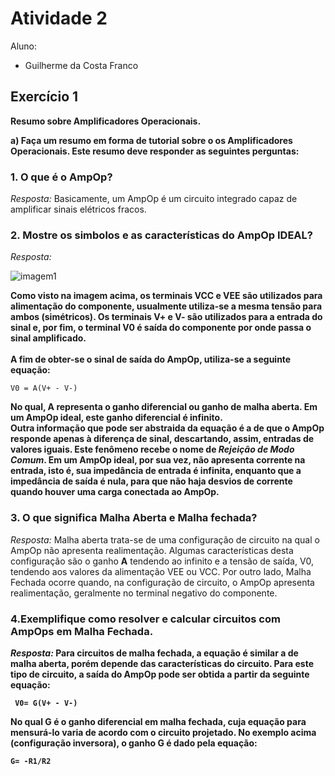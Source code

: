 # Atividade 2
Aluno: 
* Guilherme da Costa Franco

## Exercício 1

<b>Resumo sobre Amplificadores Operacionais.</b><br>

<b>a) Faça um resumo em forma de tutorial sobre o os Amplificadores Operacionais. Este
resumo deve responder as seguintes perguntas:</b><br>


### <b>1. O que é o AmpOp?</b><br>
  *Resposta:* Basicamente, um AmpOp é um circuito integrado capaz de amplificar sinais elétricos fracos.</b><br>
  
### <b>2. Mostre os simbolos e as características do AmpOp IDEAL?</b><br>
  *Resposta:* 
  
  ![imagem1](https://user-images.githubusercontent.com/61738767/115885309-392e9a00-a426-11eb-87bb-e7fc54085abf.png)
  
<b>Como visto na imagem acima, os terminais VCC e VEE são utilizados para alimentação do componente, usualmente utiliza-se a mesma tensão para ambos (simétricos). Os terminais V+ e V- são utilizados para a entrada do sinal e, por fim, o terminal V0 é saída do componente por onde passa o sinal amplificado.</b><br>  
<b>A fim de obter-se o sinal de saída do AmpOp, utiliza-se a seguinte equação:</b><br>
```
V0 = A(V+ - V-)
```
<b>No qual, **A** representa o **ganho diferencial** ou ganho de malha aberta. Em um AmpOp ideal, este ganho diferencial é infinito.</b><br>
<b>Outra informação que pode ser abstraida da equação é a de que o AmpOp responde apenas à diferença de sinal, descartando, assim, entradas de valores iguais. Este fenômeno recebe o nome de *Rejeição de Modo Comum*. Em um AmpOp ideal, por sua vez, não apresenta corrente na entrada, isto é, sua impedância de entrada é infinita, enquanto que a impedância de saída é nula, para que não haja desvios de corrente quando houver uma carga conectada ao AmpOp.</b><br>

### <b>3. O que significa **Malha Aberta** e **Malha fechada**?</b><br>
  *Resposta:* Malha aberta trata-se de uma configuração de circuito na qual o AmpOp não apresenta realimentação. Algumas características desta configuração são o ganho **A** tendendo ao infinito e a tensão de saída, V0, tendendo aos valores da alimentação VEE ou VCC. Por outro lado, Malha Fechada ocorre quando, na configuração de circuito, o AmpOp apresenta realimentação, geralmente no terminal negativo do componente.</b><br>

### <b>4.Exemplifique como resolver e calcular circuitos com AmpOps em Malha Fechada.</b><br>
<b>*Resposta:* Para circuitos de malha fechada, a equação é similar a de malha aberta, porém depende das características do circuito. Para este tipo de circuito, a saída do AmpOp pode ser obtida a partir da seguinte equação:
```
 V0= G(V+ - V-)
``` 
 <b>No qual G é o ganho diferencial em malha fechada, cuja equação para mensurá-lo varia de acordo com o circuito projetado. No exemplo acima (configuração inversora), o ganho G é dado pela equação:
  ```
  G= -R1/R2
  ```
  
